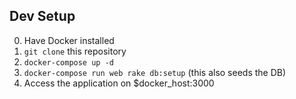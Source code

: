 ## Dev Setup

0. Have Docker installed
1. `git clone` this repository
2. `docker-compose up -d`
3. `docker-compose run web rake db:setup` (this also seeds the DB)
4. Access the application on $docker_host:3000
